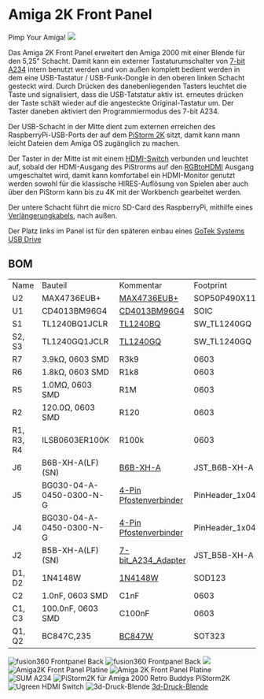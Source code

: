 # Amiga 2K Front Panel
Pimp Your Amiga!
![](https://github.com/Kupferschmid/Amiga/blob/main/images/20240402_235743.jpg)

Das Amiga 2K Front Panel erweitert den Amiga 2000 mit einer Blende für den 5,25" Schacht. Damit kann ein externer Tastaturumschalter von [7-bit A234](https://retro.7-bit.pl/?lang=en&go=projekty&name=SUM234) intern benutzt werden und von außen komplett bedient werden in dem eine USB-Tastatur / USB-Funk-Dongle in den oberen linken Schacht gesteckt wird. Durch Drücken des danebenliegenden Tasters leuchtet die Taste und signalisiert, dass die USB-Tatstatur aktiv ist. erneutes drücken der Taste schält wieder auf die angesteckte Original-Tastatur um. Der Taster daneben aktiviert den Programmiermodus des 7-bit A234.


Der USB-Schacht in der Mitte dient zum externen erreichen des RaspberryPi-USB-Ports der auf dem  [PiStorm 2K](https://github.com/captain-amygdala/pistorm) sitzt, damit kann mann leicht Dateien dem Amiga OS zugänglich zu machen.


Der Taster in der Mitte ist mit einem [HDMI-Switch](https://www.amazon.de/dp/B07H7JCCKM) verbunden und leuchtet auf, sobald der HDMI-Ausgang des PiStrorms auf den [RGBtoHDMI](https://github.com/LinuxJedi/AmigaRGBtoHDMI/tree/main/Amiga2000CPLDSlot) Ausgang umgeschaltet wird, damit kann komfortabel ein HDMI-Monitor genutzt werden sowohl für die klassische HIRES-Auflösung von Spielen aber auch über den PiStorm kann bis zu 4K mit der Workbench gearbeitet werden.

Der untere Schacht führt die micro SD-Card des RaspberryPi, mithilfe eines [Verlängerungkabels](https://www.amazon.de/gp/product/B09MTJ17ZX), nach außen.

Der Platz links im Panel ist für den späteren einbau eines [GoTek Systems USB Drive](https://de.aliexpress.com/item/1005005882655063.html)

## BOM
| | | | |
|-|-|-|-|
|Name|Bauteil|Kommentar|Footprint|
|U2|MAX4736EUB+ |[MAX4736EUB+](https://www.mouser.de/ProductDetail/Analog-Devices-Maxim-Integrated/MAX4736EUB%2b?qs=LHmEVA8xxfapt99jaOcKPg%3D%3D)|SOP50P490X110-10N|
|U1|CD4013BM96G4 |[CD4013BM96G4](https://www.digikey.de/de/products/detail/texas-instruments/CD4013BM96G4/1896471)|SOIC |
|S1|TL1240BQ1JCLR|[TL1240BQ](https://www.digikey.de/de/products/detail/e-switch/TL1240BQ/1805475)|SW_TL1240GQ|
|S2, S3|TL1240GQ1JCLR |[TL1240GQ](https://www.digikey.de/de/products/detail/e-switch/TL1240BQ/1805475)|SW_TL1240GQ|
|R7|3.9kΩ, 0603 SMD|R3k9|0603 |
|R6|1.8kΩ, 0603 SMD|R1k8|0603 |
|R5|1.0MΩ, 0603 SMD|R1M|0603 |
|R2|120.0Ω, 0603 SMD|R120|0603 |
|R1, R3, R4|ILSB0603ER100K |R100k|0603 |
|J6|B6B-XH-A(LF)(SN) |[B6B-XH-A](https://www.digikey.de/de/products/detail/jst-sales-america-inc/B6B-XH-A/1000381)|JST_B6B-XH-A|
|J5|BG030-04-A-0450-0300-N-G |[4-Pin Pfostenverbinder](https://www.mouser.de/ProductDetail/GCT/BG030-04-A-0450-0300-N-G?qs=iLbezkQI%252BsgfdR7VLDPrLQ%3D%3D)|PinHeader_1x04_P2.54mm_Vertical|
|J4|BG030-04-A-0450-0300-N-G |[4-Pin Pfostenverbinder](https://www.mouser.de/ProductDetail/GCT/BG030-04-A-0450-0300-N-G?qs=iLbezkQI%252BsgfdR7VLDPrLQ%3D%3D)|PinHeader_1x04_P2.54mm_Vertical|
|J2|B5B-XH-A(LF)(SN) |[7-bit_A234_Adapter](https://www.digikey.de/de/products/detail/jst-sales-america-inc/B5B-XH-A/1530483)|JST_B5B-XH-A|
|D1, D2|1N4148W |[1N4148W](https://www.digikey.de/de/products/detail/smc-diode-solutions/1N4148W/6022450)|SOD123 |
|C2|1.0nF, 0603 SMD|C1nF|0603 |
|C1, C3|100.0nF, 0603 SMD|C100nF|0603 |
|Q1, Q2 |BC847C,235 |[BC847W](https://www.digikey.de/de/products/detail/rochester-electronics-llc/BC847W-135/13433021)|SOT323 |


![fusion360 Frontpanel Back](https://github.com/Kupferschmid/Amiga/blob/main/images/fusion360-Frontpanel_Front.png)
![fusion360 Frontpanel Back](https://github.com/Kupferschmid/Amiga/blob/main/images/fusion360-Frontpanel_Back.png)
![](https://github.com/Kupferschmid/Amiga/blob/main/images/Schaltplan%20Amiga2K_Front_Panel.png)
![Amiga2K Front Panel Platine](https://github.com/Kupferschmid/Amiga/blob/main/images/Amiga2K-Front-Panel-Platine.png)
![Amiga 2K Front Panel Platine](https://github.com/Kupferschmid/Amiga/blob/main/images/A234_installed_in%20Panel.jpg)
![SUM A234](https://github.com/Kupferschmid/Amiga/blob/main/images/SUM%20A234.png)
![PiStorm2K für Amiga 2000 Retro Buddys PiStorm2K](https://www.retrobuddys.com/wp-content/uploads/2024/01/retro-jan-3-scaled.jpg)
![Ugreen HDMI Switch](https://github.com/Kupferschmid/Amiga/blob/main/images/Ugreen%20hdmi-Switch.jpg)
![3d-Druck-Blende](https://cdn.thingiverse.com/assets/68/8d/da/80/a6/large_display_5c0da937-cf22-4bdb-8066-4bf4d3344ba2.png)
[3d-Druck-Blende](https://www.thingiverse.com/thing:6367077)
